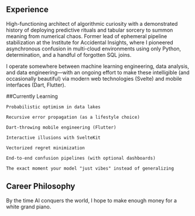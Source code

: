 ## Experience

High-functioning architect of algorithmic curiosity with a demonstrated history of deploying predictive rituals and tabular sorcery to summon meaning from numerical chaos. Former lead of ephemeral pipeline stabilization at the Institute for Accidental Insights, where I pioneered asynchronous confusion in multi-cloud environments using only Python, determination, and a handful of forgotten SQL joins.

I operate somewhere between machine learning engineering, data analysis, and data engineering—with an ongoing effort to make these intelligible (and occasionally beautiful) via modern web technologies (Svelte) and mobile interfaces (Dart, Flutter).

##Currently Learning

    Probabilistic optimism in data lakes

    Recursive error propagation (as a lifestyle choice)

    Dart-throwing mobile engineering (Flutter)

    Interactive illusions with SvelteKit

    Vectorized regret minimization

    End-to-end confusion pipelines (with optional dashboards)

    The exact moment your model "just vibes" instead of generalizing

## Career Philosophy

By the time AI conquers the world, I hope to make enough money for a white grand piano.
